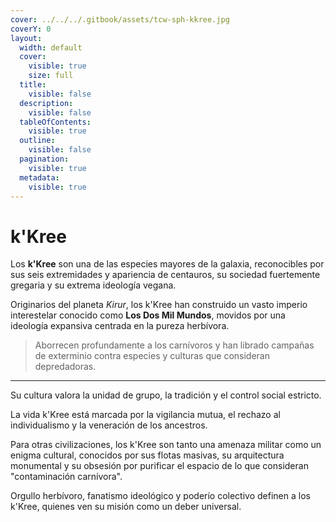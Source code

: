 ```yaml
---
cover: ../../../.gitbook/assets/tcw-sph-kkree.jpg
coverY: 0
layout:
  width: default
  cover:
    visible: true
    size: full
  title:
    visible: false
  description:
    visible: false
  tableOfContents:
    visible: true
  outline:
    visible: false
  pagination:
    visible: true
  metadata:
    visible: true
---
```


# k'Kree

Los **k'Kree** son una de las especies mayores de la galaxia, reconocibles por sus seis extremidades y apariencia de centauros, su sociedad fuertemente gregaria y su extrema ideología vegana.

Originarios del planeta _Kirur_, los k'Kree han construido un vasto imperio interestelar conocido como **Los Dos Mil Mundos**, movidos por una ideología expansiva centrada en la pureza herbívora.

> Aborrecen profundamente a los carnívoros y han librado campañas de exterminio contra especies y culturas que consideran depredadoras.

***

Su cultura valora la unidad de grupo, la tradición y el control social estricto.

La vida k'Kree está marcada por la vigilancia mutua, el rechazo al individualismo y la veneración de los ancestros.

Para otras civilizaciones, los k'Kree son tanto una amenaza militar como un enigma cultural, conocidos por sus flotas masivas, su arquitectura monumental y su obsesión por purificar el espacio de lo que consideran "contaminación carnívora".

Orgullo herbívoro, fanatismo ideológico y poderío colectivo definen a los k'Kree, quienes ven su misión como un deber universal.
